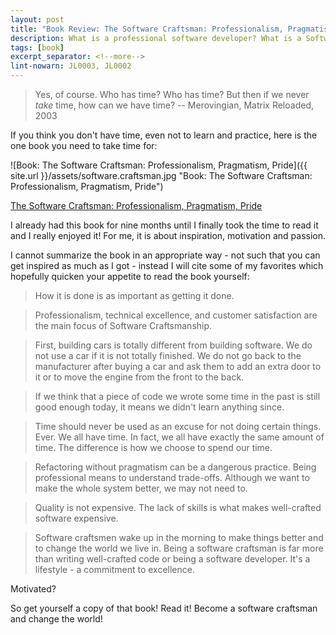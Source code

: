 ```yaml
---
layout: post
title: "Book Review: The Software Craftsman: Professionalism, Pragmatism, Pride"
description: What is a professional software developer? What is a Software Craftsman? What is Software Craftsmanship all about?
tags: [book]
excerpt_separator: <!--more-->
lint-nowarn: JL0003, JL0002
---
```


> Yes, of course. Who has time? Who has time? But then if we never *take* time, how can we have time? 
> -- Merovingian, Matrix Reloaded, 2003

If you think you don't have time, even not to learn and practice, here is the one book you need
to take time for:

![Book: The Software Craftsman: Professionalism, Pragmatism, Pride]({{ site.url }}/assets/software.craftsman.jpg "Book: The Software Craftsman: Professionalism, Pragmatism, Pride")

[The Software Craftsman: Professionalism, Pragmatism, Pride](https://www.amazon.com/Software-Craftsman-Professionalism-Pragmatism-Robert/dp/0134052501/ref=sr_1_1?keywords=software+craftsman&qid=1567453637&s=gateway&sr=8-1)

<!--more-->

I already had this book for nine months until I finally took the time to read it and I really enjoyed it!
For me, it is about inspiration, motivation and passion.

I cannot summarize the book in an appropriate way - not such that you can get inspired as much as I got - 
instead I will cite some of my favorites which hopefully quicken your appetite to read the book yourself:

> How it is done is as important as getting it done.

> Professionalism, technical excellence, and customer satisfaction are the main focus of
> Software Craftsmanship.
 
> First, building cars is totally different from building software. We do not use a car if it is not totally
> finished. We do not go back to the manufacturer after buying a car and ask them to add an extra door to it
> or to move the engine from the front to the back.

> If we think that a piece of code we wrote some time in the past is still good enough today,
> it means we didn't learn anything since.

> Time should never be used as an excuse for not doing certain things. Ever. We all have time. In fact,
> we all have exactly the same amount of time. The difference is how we choose to spend our time.

> Refactoring without pragmatism can be a dangerous practice. Being professional means to understand
> trade-offs. Although we want to make the whole system better, we may not need to.

> Quality is not expensive. The lack of skills is what makes well-crafted software expensive.

> Software craftsmen wake up in the morning to make things better and to change the world we live in.
> Being a software craftsman is far more than writing well-crafted code or being a software developer.
> It's a lifestyle - a commitment to excellence.

Motivated?

So get yourself a copy of that book! Read it! Become a software craftsman and change the world!

